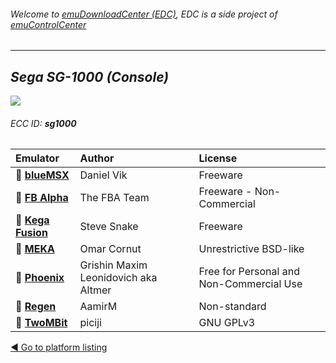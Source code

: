 ###### Welcome to [emuDownloadCenter (EDC)](https://github.com/PhoenixInteractiveNL/emuDownloadCenter/wiki/), EDC is a side project of [emuControlCenter](https://github.com/PhoenixInteractiveNL/emuControlCenter/wiki/)
***
## _Sega SG-1000 (Console)_
![](https://raw.githubusercontent.com/wiki/PhoenixInteractiveNL/emuDownloadCenter/images_platform/ecc_sg1000_teaser.png)
###### ECC ID: **sg1000**

| Emulator   | Author      | License     |
|:-----------|:------------|:------------|
| :file_folder: [**blueMSX**](https://github.com/PhoenixInteractiveNL/emuDownloadCenter/wiki/Emulator-bluemsx#menu) | Daniel Vik | Freeware |
| :file_folder: [**FB Alpha**](https://github.com/PhoenixInteractiveNL/emuDownloadCenter/wiki/Emulator-fbalpha#menu) | The FBA Team | Freeware - Non-Commercial |
| :file_folder: [**Kega Fusion**](https://github.com/PhoenixInteractiveNL/emuDownloadCenter/wiki/Emulator-kegafusion#menu) | Steve Snake | Freeware |
| :file_folder: [**MEKA**](https://github.com/PhoenixInteractiveNL/emuDownloadCenter/wiki/Emulator-meka#menu) | Omar Cornut | Unrestrictive BSD-like |
| :file_folder: [**Phoenix**](https://github.com/PhoenixInteractiveNL/emuDownloadCenter/wiki/Emulator-phoenix#menu) | Grishin Maxim Leonidovich aka Altmer | Free for Personal and Non-Commercial Use |
| :file_folder: [**Regen**](https://github.com/PhoenixInteractiveNL/emuDownloadCenter/wiki/Emulator-regen#menu) | AamirM | Non-standard |
| :file_folder: [**TwoMBit**](https://github.com/PhoenixInteractiveNL/emuDownloadCenter/wiki/Emulator-twombit#menu) | piciji | GNU GPLv3 |

[:arrow_backward: Go to platform listing](https://github.com/PhoenixInteractiveNL/emuDownloadCenter/wiki/EDC-Platform-List)
